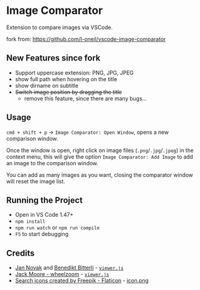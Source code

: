 # Image Comparator
Extension to compare images via VSCode.

fork from: https://github.com/l-oneil/vscode-image-comparator

## New Features since fork
- Support uppercase extension: PNG, JPG, JPEG
- show full path when hovering on the title
- show dirname on subtitle
- ~~Switch image position by dragging the title~~
	- remove this feature, since there are many bugs...

## Usage
`cmd + shift + p` -> `Image Comparator: Open Window`, opens a new comparison window.

Once the window is open, right click on image files (`.png`/`.jpg`/`.jpeg`) in the context menu, this will give the option `Image Comparator: Add Image` to add an image to the comparison window. 

You can add as many images as you want, closing the comparator window will reset the image list. 

## Running the Project
- Open in VS Code 1.47+
- `npm install`
- `npm run watch` or `npm run compile`
- `F5` to start debugging

## Credits
- [Jan Novak](<novakj4@gmail.com>) and [Benedikt Bitterli](<benedikt.bitterli@gmail.com>) - [`viewer.js`](media/viewer.js)
- [Jack Moore - wheelzoom](http://www.jacklmoore.com/wheelzoom) - [`viewer.js`](media/viewer.js)
- [Search icons created by Freepik - Flaticon](https://www.flaticon.com/free-icons/search) - [icon.png](icon.png)